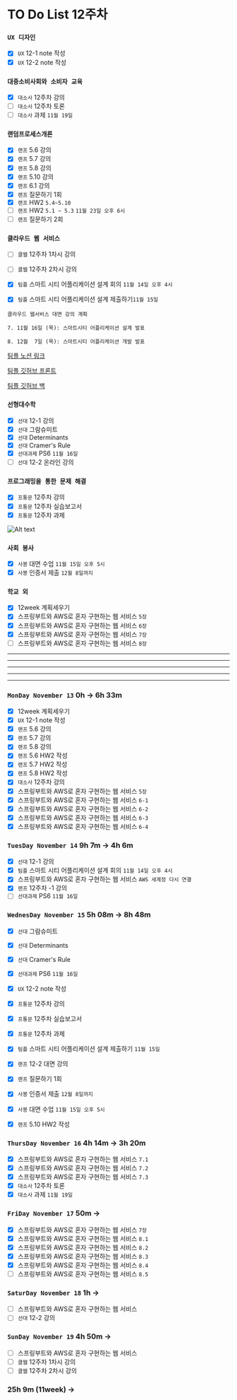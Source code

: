 # TO Do List 12주차

### `UX 디자인` 
- [x] `UX` 12-1 note 작성
- [x] `UX` 12-2 note 작성

### `대중소비사회와 소비자 교육`
- [x] `대소사` 12주차 강의
- [ ] `대소사` 12주차 토론
- [ ] `대소사` 과제 `11월 19일`

### `랜덤프로세스개론`
- [x] `랜프` 5.6 강의
- [x] `랜프` 5.7 강의
- [x] `랜프` 5.8 강의
- [x] `랜프` 5.10 강의
- [x] `랜프` 6.1 강의
- [x] `랜프` 질문하기 1회
- [x] `랜프` HW2 `5.4~5.10`
- [ ] `랜프` HW2 `5.1 ~ 5.3` `11월 23일 오후 6시`
- [ ] `랜프` 질문하기 2회

### `클라우드 웹 서비스`
- [ ] `클웹` 12주차 1차시 강의
- [ ] `클웹` 12주차 2차시 강의
- [x] `팀플` 스마트 시티 어플리케이션 설계 회의 `11월 14일 오후 4시`
- [x] `팀플` 스마트 시티 어플리케이션 설계 제출하기`11월 15일`


```
클라우드 웹서비스 대면 강의 계획

7. 11월 16일 (목): 스마트시티 어플리케이션 설계 발표

8. 12월  7일 (목): 스마트시티 어플리케이션 개발 발표
```

[팀플 노션 링크](https://www.notion.so/Cloud-Web-Service-Team-Project-cb7f98e2e37c43fd98b7937e0d5018c5)

[팀플 깃허브 프론트](https://github.com/woo4826/Cloud-Web-Service-SNS-web)

[팀플 깃허브 백](https://github.com/woo4826/Cloud-Web-Service-SNS-server)

### `선형대수학`
- [x] `선대` 12-1 강의
- [x] `선대` 그람슈미트
- [x] `선대` Determinants
- [x] `선대` Cramer's Rule
- [x] `선대과제` PS6 `11월 16일`
- [ ] `선대` 12-2 온라인 강의

### `프로그래밍을 통한 문제 해결`
- [x] `프통문` 12주차 강의
- [x] `프통문` 12주차 실습보고서
- [x] `프통문` 12주차 과제

![Alt text](%E1%84%91%E1%85%B3%E1%84%90%E1%85%A9%E1%86%BC%E1%84%86%E1%85%AE%E1%86%AB%E1%84%80%E1%85%A1%E1%86%BC%E1%84%8B%E1%85%B4%E1%84%80%E1%85%A8%E1%84%92%E1%85%AC%E1%86%A8%E1%84%89%E1%85%A5.png)

### `사회 봉사`
- [x] `사봉` 대면 수업 `11월 15일 오후 5시`
- [x] `사봉` 인증서 제출 `12월 8일까지`

### `학교 외`
- [x] 12week 계획세우기
- [x] 스프링부트와 AWS로 혼자 구현하는 웹 서비스 `5장`
- [x] 스프링부트와 AWS로 혼자 구현하는 웹 서비스 `6장`
- [x] 스프링부트와 AWS로 혼자 구현하는 웹 서비스 `7장`
- [ ] 스프링부트와 AWS로 혼자 구현하는 웹 서비스 `8장`

---
---
---
---
---

### `MonDay November 13` 0h -> 6h 33m
- [x] 12week 계획세우기
- [x] `UX` 12-1 note 작성
- [x] `랜프` 5.6 강의
- [x] `랜프` 5.7 강의
- [x] `랜프` 5.8 강의
- [x] `랜프` 5.6 HW2 작성
- [x] `랜프` 5.7 HW2 작성
- [x] `랜프` 5.8 HW2 작성
- [x] `대소사` 12주차 강의
- [x] 스프링부트와 AWS로 혼자 구현하는 웹 서비스 `5장`
- [x] 스프링부트와 AWS로 혼자 구현하는 웹 서비스 `6-1`
- [x] 스프링부트와 AWS로 혼자 구현하는 웹 서비스 `6-2`
- [x] 스프링부트와 AWS로 혼자 구현하는 웹 서비스 `6-3`
- [x] 스프링부트와 AWS로 혼자 구현하는 웹 서비스 `6-4`

### `TuesDay November 14` 9h 7m -> 4h 6m
- [x] `선대` 12-1 강의
- [x] `팀플` 스마트 시티 어플리케이션 설계 회의 `11월 14일 오후 4시`
- [x] 스프링부트와 AWS로 혼자 구현하는 웹 서비스 `AWS 새계정 다시 연결`
- [x] `랜프` 12주차 -1 강의
- [ ] `선대과제` PS6 `11월 16일`

### `WednesDay November 15` 5h 08m -> 8h 48m
- [x] `선대` 그람슈미트
- [x] `선대` Determinants
- [x] `선대` Cramer's Rule
- [x] `선대과제` PS6 `11월 16일`

- [x] `UX` 12-2 note 작성
- [x] `프통문` 12주차 강의
- [x] `프통문` 12주차 실습보고서
- [x] `프통문` 12주차 과제
- [x] `팀플` 스마트 시티 어플리케이션 설계 제출하기 `11월 15일`
- [x] `랜프` 12-2 대면 강의
- [x] `랜프` 질문하기 1회
- [x] `사봉` 인증서 제출 `12월 8일까지`
- [x] `사봉` 대면 수업 `11월 15일 오후 5시`
- [x] `랜프` 5.10 HW2 작성

### `ThursDay November 16` 4h 14m -> 3h 20m
- [x] 스프링부트와 AWS로 혼자 구현하는 웹 서비스 `7.1`
- [x] 스프링부트와 AWS로 혼자 구현하는 웹 서비스 `7.2`
- [x] 스프링부트와 AWS로 혼자 구현하는 웹 서비스 `7.3`
- [x] `대소사` 12주차 토론
- [x] `대소사` 과제 `11월 19일`

### `FriDay November 17` 50m ->
- [x] 스프링부트와 AWS로 혼자 구현하는 웹 서비스 `7장`
- [x] 스프링부트와 AWS로 혼자 구현하는 웹 서비스 `8.1`
- [x] 스프링부트와 AWS로 혼자 구현하는 웹 서비스 `8.2`
- [x] 스프링부트와 AWS로 혼자 구현하는 웹 서비스 `8.3`
- [x] 스프링부트와 AWS로 혼자 구현하는 웹 서비스 `8.4`
- [ ] 스프링부트와 AWS로 혼자 구현하는 웹 서비스 `8.5`

### `SaturDay November 18` 1h ->
- [ ] 스프링부트와 AWS로 혼자 구현하는 웹 서비스
- [ ] `선대` 12-2 강의

### `SunDay November 19` 4h 50m ->
- [ ] 스프링부트와 AWS로 혼자 구현하는 웹 서비스
- [ ] `클웹` 12주차 1차시 강의
- [ ] `클웹` 12주차 2차시 강의

### 25h 9m (11week) ->  
